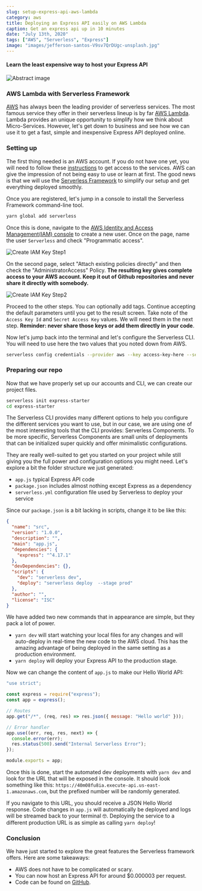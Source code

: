 ```yaml
---
slug: setup-express-api-aws-lambda
category: aws
title: Deploying an Express API easily on AWS Lambda
caption: Get an express api up in 10 minutes
date: "July 13th, 2020"
tags: ["AWS", "Serverless", "Express"]
image: "images/jefferson-santos-V9sv7QrDUgc-unsplash.jpg"
---
```


#### **Learn the least expensive way to host your Express API**

![Abstract image](images/grace-brauteseth-1R0hB9WWVvQ-unsplash.jpg)

### **AWS Lambda with Serverless Framework**

[AWS](https://aws.amazon.com/) has always been the leading provider of serverless services. The most famous service they offer in their serverless lineup is by far [AWS Lambda](https://aws.amazon.com/lambda/). Lambda provides an unique opportunity to simplify how we think about Micro-Services. However, let's get down to business and see how we can use it to get a fast, simple and inexpensive Express API deployed online.

### **Setting up**

The first thing needed is an AWS account. If you do not have one yet, you will need to follow these [instructions](https://aws.amazon.com/premiumsupport/knowledge-center/create-and-activate-aws-account/) to get access to the services. AWS can give the impression of not being easy to use or learn at first. The good news is that we will use the [Serverless Framework](https://www.serverless.com/) to simplify our setup and get everything deployed smoothly.

Once you are registered, let's jump in a console to install the Serverless Framework command-line tool.

```bash
yarn global add serverless
```

Once this is done, navigate to the [AWS Identity and Access Management(IAM) console](https://console.aws.amazon.com/iam/home?region=us-east-1#/users$new?step=details) to create a new user. Once on the page, name the user `Serverless` and check "Programmatic access".

![Create IAM Key Step1](images/serverless/iamstep1.png)

On the second page, select "Attach existing policies directly" and then check the "AdministratorAccess" Policy. **The resulting key gives complete access to your AWS account. Keep it out of Github repositories and never share it directly with somebody.**

![Create IAM Key Step2](images/serverless/iamstep2.png)

Proceed to the other steps. You can optionally add tags. Continue accepting the default parameters until you get to the result screen. Take note of the `Access Key Id` and `Secret Access Key` values. We will need them in the next step. **Reminder: never share those keys or add them directly in your code**.

Now let's jump back into the terminal and let's configure the Serverless CLI. You will need to use here the two values that you noted down from AWS.

```bash
serverless config credentials --provider aws --key access-key-here --secret secret-key-here
```

### **Preparing our repo**

Now that we have properly set up our accounts and CLI, we can create our project files.

```bash
serverless init express-starter
cd express-starter
```

The Serverless CLI provides many different options to help you configure the different services you want to use, but in our case, we are using one of the most interesting tools that the CLI provides: Serverless Components. To be more specific, Serverless Components are small units of deployments that can be initialized super quickly and offer minimalistic configurations.

They are really well-suited to get you started on your project while still giving you the full power and configuration options you might need. Let's explore a bit the folder structure we just generated:

- `app.js` typical Express API code
- `package.json` includes almost nothing except Express as a dependency
- `serverless.yml` configuration file used by Serverless to deploy your service

Since our `package.json` is a bit lacking in scripts, change it to be like this:

```json
{
  "name": "src",
  "version": "1.0.0",
  "description": "",
  "main": "app.js",
  "dependencies": {
    "express": "^4.17.1"
  },
  "devDependencies": {},
  "scripts": {
    "dev": "serverless dev",
    "deploy": "serverless deploy  --stage prod"
  },
  "author": "",
  "license": "ISC"
}
```

We have added two new commands that in appearance are simple, but they pack a lot of power.

- `yarn dev` will start watching your local files for any changes and will auto-deploy in real-time the new code to the AWS cloud. This has the amazing advantage of being deployed in the same setting as a production environment.
- `yarn deploy` will deploy your Express API to the production stage.

Now we can change the content of `app.js` to make our Hello World API:

```javascript
"use strict";

const express = require("express");
const app = express();

// Routes
app.get("/*", (req, res) => res.json({ message: "Hello world" }));

// Error handler
app.use((err, req, res, next) => {
  console.error(err);
  res.status(500).send("Internal Serverless Error");
});

module.exports = app;
```

Once this is done, start the automated dev deployments with `yarn dev` and look for the URL that will be exposed in the console. It should look something like this: `https://40m08fu8ia.execute-api.us-east-1.amazonaws.com`, but the prefixed number will be randomly generated.

If you navigate to this URL, you should receive a JSON Hello World response. Code changes in `app.js` will automatically be deployed and logs will be streamed back to your terminal 🤓. Deploying the service to a different production URL is as simple as calling `yarn deploy`!

### **Conclusion**

We have just started to explore the great features the Serverless framework offers. Here are some takeaways:

- AWS does not have to be complicated or scary.
- You can now host an Express API for around \$0.000003 per request.
- Code can be found on [GitHub](https://github.com/gbibeaul/express-lambda-starter/).
